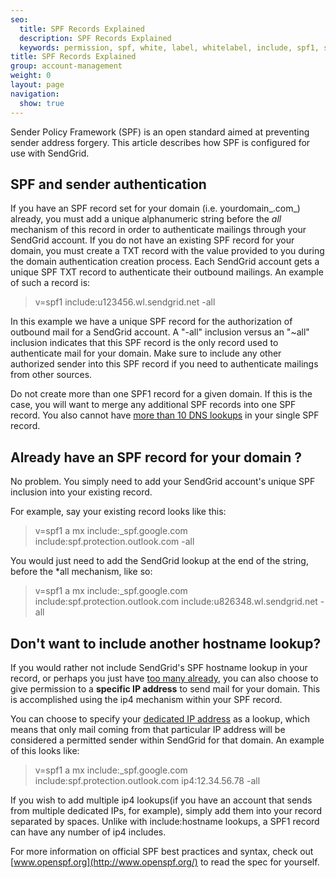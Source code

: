 ```yaml
---
seo:
  title: SPF Records Explained
  description: SPF Records Explained
  keywords: permission, spf, white, label, whitelabel, include, spf1, spf2, return, path, ~all, -all, +all, sender, permitted, forgery, spoofing, spoof, fail, failed, validation, validate
title: SPF Records Explained
group: account-management
weight: 0
layout: page
navigation:
  show: true
---
```


Sender Policy Framework (SPF) is an open standard aimed at preventing sender address forgery. This article describes how SPF is configured for use with SendGrid.

##  SPF and sender authentication

If you have an SPF record set for your domain (i.e. yourdomain_.com_) already, you must add a unique alphanumeric string before the _all_ mechanism of this record in order to authenticate mailings through your SendGrid account. If you do not have an existing SPF record for your domain, you must create a TXT record with the value provided to you during the domain authentication creation process. Each SendGrid account gets a unique SPF TXT record to authenticate their outbound mailings. An example of such a record is:

>v=spf1 include:u123456.wl.sendgrid.net -all

In this example we have a unique SPF record for the authorization of outbound mail for a SendGrid account. A "-all" inclusion versus an "~all" inclusion indicates that this SPF record is the only record used to authenticate mail for your domain. Make sure to include any other authorized sender into this SPF record if you need to authenticate mailings from other sources.

Do not create more than one SPF1 record for a given domain. If this is the case, you will want to merge any additional SPF records into one SPF record. You also cannot have [more than 10 DNS lookups]({{root_url}}/ui/account-and-settings/spf-limitations/) in your single SPF record.



##  Already have an SPF record for your domain ?

No problem. You simply need to add your SendGrid account's unique SPF inclusion into your existing record.

For example, say your existing record looks like this:

>v=spf1 a mx include:\_spf.google.com include:spf.protection.outlook.com -all

You would just need to add the SendGrid lookup at the end of the string, before the \*all mechanism, like so:

>v=spf1 a mx include:\_spf.google.com include:spf.protection.outlook.com include:u826348.wl.sendgrid.net -all



##  Don't want to include another hostname lookup?

If you would rather not include SendGrid's SPF hostname lookup in your record, or perhaps you just have [too many already]({{root_url}}/ui/account-and-settings/spf-limitations/), you can also choose to give permission to a **specific IP address** to send mail for your domain. This is accomplished using the ip4 mechanism within your SPF record.

You can choose to specify your [dedicated IP address]({{root_url}}/ui/account-and-settings/dedicated-ip-addresses/) as a lookup, which means that only mail coming from that particular IP address will be considered a permitted sender within SendGrid for that domain. An example of this looks like:

>v=spf1 a mx include:\_spf.google.com include:spf.protection.outlook.com ip4:12.34.56.78 -all

If you wish to add multiple ip4 lookups(if you have an account that sends from multiple dedicated IPs, for example), simply add them into your record separated by spaces. Unlike with include:hostname lookups, a SPF1 record can have any number of ip4 includes.


For more information on official SPF best practices and syntax, check out [www.openspf.org](http://www.openspf.org/) to read the spec for yourself.
